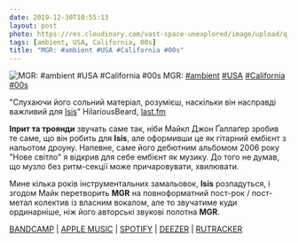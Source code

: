 ```yaml
---
date: 2019-12-30T10:55:13
layout: post
photo: https://res.cloudinary.com/vast-space-unexplored/image/upload/q_auto,dpr_auto,w_auto/photos/photo_835_30-12-2019_10-55-13.jpg
tags: [ambient, USA, California, 00s]
title: "MGR: #ambient #USA #California #00s"
---
```

![MGR: #ambient #USA #California #00s](https://res.cloudinary.com/vast-space-unexplored/image/upload/q_auto,dpr_auto,w_auto/photos/photo_835_30-12-2019_10-55-13.jpg)
MGR: [#ambient](/tags/#ambient) [#USA](/tags/#USA) [#California](/tags/#California) [#00s](/tags/#00s)

&quot;Слухаючи його сольний матеріал, розумієш, наскільки він насправді важливий для [Isis](/2019-12-17-isis--post-metal-usa-california-00s-)&quot; HilariousBeard, [last.fm](last.fm)

**Іприт та троянди** звучать саме так, ніби Майкл Джон Ґаллаґер зробив те саме, що він робить для **Isis**, але оформивши це як гітарний ембієнт з нальотом дроуну. Напевне, саме його дебютним альбомом 2006 року &quot;Нове світло&quot; я відкрив для себе ембієнт як музику. До того не думав, що музло без ритм-секції може причаровувати, хвилювати.

Мине кілька років інструментальних замальовок, **Isis** розпадуться, і згодом Майк перетворить **MGR** на повноформатний пост-рок / пост-метал колектив із власним вокалом, але то звучатиме куди ординарніше, ніж його авторські звукові полотна **MGR**.

[BANDCAMP](https://m-g-r.bandcamp.com/album/nova-lux) \| [APPLE MUSIC](https://music.apple.com/us/album/nova-lux/259015609) \| [SPOTIFY](https://open.spotify.com/album/5gKJWj5xZ2sHIAhayXfExx) \| [DEEZER](https://www.deezer.com/album/1522193?utm_source=deezer&amp;utm_content=album-1522193&amp;utm_term=1601611822_1577695959&amp;utm_medium=web) \| [RUTRACKER](https://rutracker.org/forum/viewtopic.php?t=4655383)